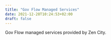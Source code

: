 ```yaml
---
title: "Gov Flow Managed Services"
date: 2021-12-28T10:24:53+02:00
draft: false
---
```


Gov Flow managed services provided by Zen City.
